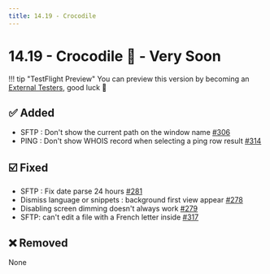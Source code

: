 ```yaml
---
title: 14.19 - Crocodile
---
```

# 14.19 - Crocodile :crocodile: - Very Soon

!!! tip "TestFlight Preview"
    You can preview this version by becoming an [External Testers](/documentation/becoming-external-tester/), good luck :muscle:

## :white_check_mark: Added
* SFTP : Don't show the current path on the window name [#306](https://github.com/isontheline/pro.webssh.net/issues/306)
* PING : Don't show WHOIS record when selecting a ping row result [#314](https://github.com/isontheline/pro.webssh.net/issues/314)

## :ballot_box_with_check: Fixed
* SFTP : Fix date parse 24 hours [#281](https://github.com/isontheline/pro.webssh.net/issues/281)
* Dismiss language or snippets : background first view appear [#278](https://github.com/isontheline/pro.webssh.net/issues/278)
* Disabling screen dimming doesn't always work [#279](https://github.com/isontheline/pro.webssh.net/issues/279)
* SFTP: can't edit a file with a French letter inside [#317](https://github.com/isontheline/pro.webssh.net/issues/317)

## :x: Removed
None